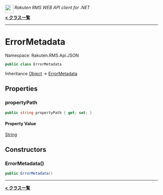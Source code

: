 <img align="left" style="height: 2em;" src="https://webservice.rakuten.co.jp/favicon.ico"><em>Rakuten RMS WEB API client for .NET</em>

[**< クラス一覧**](./)
- - -

# ErrorMetadata

Namespace: Rakuten.RMS.Api.JSON

```csharp
public class ErrorMetadata
```

Inheritance [Object](https://docs.microsoft.com/en-us/dotnet/api/system.object) → [ErrorMetadata](./rakuten.rms.api.json.errormetadata)

## Properties

### <a id="properties-propertypath"/>**propertyPath**

```csharp
public string propertyPath { get; set; }
```

#### Property Value

[String](https://docs.microsoft.com/en-us/dotnet/api/system.string)<br>

## Constructors

### <a id="constructors-.ctor"/>**ErrorMetadata()**

```csharp
public ErrorMetadata()
```


- - -
[**< クラス一覧**](./)
